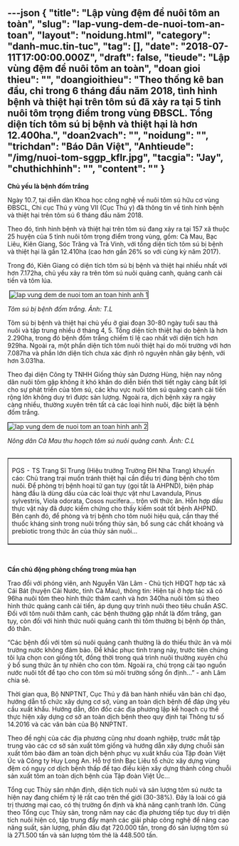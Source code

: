 ---json
{
    "title": "Lập vùng đệm để nuôi tôm an toàn",
    "slug": "lap-vung-dem-de-nuoi-tom-an-toan",
    "layout": "noidung.html",
    "category": "danh-muc.tin-tuc",
    "tag": [],
    "date": "2018-07-11T17:00:00.000Z",
    "draft": false,
    "tieude": "Lập vùng đệm để nuôi tôm an toàn",
    "doan gioi thieu": "",
    "doangioithieu": "Theo thống kê ban đầu, chỉ trong 6 tháng đầu năm 2018, tình hình bệnh và thiệt hại trên tôm sú đã xảy ra tại 5 tỉnh nuôi tôm trọng điểm trong vùng ĐBSCL. Tổng diện tích tôm sú bị bệnh và thiệt hại là hơn 12.400ha.",
    "doan2vach": "",
    "noidung": "",
    "trichdan": "Báo Dân Việt",
    "Anhtieude": "/img/nuoi-tom-sggp_kflr.jpg",
    "tacgia": "Jay",
    "chuthichhinh": "",
    "__content__": ""
}
---
<p><span style="font-size:14px"><strong>Chủ yếu l&agrave; bệnh đốm trắng</strong></span></p>

<p><span style="font-size:14px">Ng&agrave;y 10.7, tại diễn d&agrave;n Khoa học c&ocirc;ng nghệ về nu&ocirc;i t&ocirc;m s&uacute; hữu cơ v&ugrave;ng ĐBSCL, Chi cục Th&uacute; y v&ugrave;ng VII (Cục Th&uacute; y) đ&atilde; th&ocirc;ng tin về t&igrave;nh h&igrave;nh bệnh v&agrave; thiệt hại tr&ecirc;n t&ocirc;m s&uacute; 6 th&aacute;ng đầu năm 2018.</span></p>

<p><span style="font-size:14px">Theo đ&oacute;, t&igrave;nh h&igrave;nh bệnh v&agrave; thiệt hại tr&ecirc;n t&ocirc;m s&uacute; đang xảy ra tại 157 x&atilde; thuộc 25 huyện của 5 tỉnh nu&ocirc;i t&ocirc;m trọng điểm trong v&ugrave;ng, gồm: C&agrave; Mau, Bạc Li&ecirc;u, Ki&ecirc;n Giang, S&oacute;c Trăng v&agrave; Tr&agrave; Vinh, với tổng diện t&iacute;ch t&ocirc;m s&uacute; bị bệnh v&agrave; thiệt hại l&agrave; gần 12.410ha (cao hơn gần 26% so với c&ugrave;ng kỳ năm 2017).</span></p>

<p><span style="font-size:14px">Trong đ&oacute;, Ki&ecirc;n Giang c&oacute; diện t&iacute;ch t&ocirc;m s&uacute; bị bệnh v&agrave; thiệt hại nhiều nhất với hơn 7.172ha, chủ yếu xảy ra tr&ecirc;n t&ocirc;m s&uacute; nu&ocirc;i quảng canh, quảng canh cải tiến v&agrave; t&ocirc;m l&uacute;a.</span></p>

<p><span style="font-size:14px">&nbsp;<img alt="lap vung dem de nuoi tom an toan hinh anh 1" src="http://streaming1.danviet.vn/upload/3-2018/images/2018-07-10/Lap-vung-dem-de-nuoi-tom-an-toan-tom-su-bi-benh-dom-trang-1531220533-width600height350.jpg" style="border-style:solid; border-width:1px" title="Lập vùng đệm để nuôi tôm an toàn hình ảnh 1" /></span></p>

<p><em><span style="font-size:14px">T&ocirc;m s&uacute; bị bệnh đốm trắng. Ảnh: T.L</span></em></p>

<p><span style="font-size:14px">T&ocirc;m s&uacute; bị bệnh v&agrave; thiệt hại chủ yếu ở giai đoạn 30-80 ng&agrave;y tuổi sau thả nu&ocirc;i v&agrave; tập trung nhiều ở th&aacute;ng 4, 5. Tổng diện t&iacute;ch thiệt hại do bệnh l&agrave; hơn 2.290ha, trong đ&oacute; bệnh đốm trắng chiếm tỉ lệ cao nhất với diện t&iacute;ch hơn 929ha. Ngo&agrave;i ra, một phần diện t&iacute;ch t&ocirc;m nu&ocirc;i thiệt hại do m&ocirc;i trường với hơn 7.087ha v&agrave; phần lớn diện t&iacute;ch chưa x&aacute;c định r&otilde; nguy&ecirc;n nh&acirc;n g&acirc;y bệnh, với hơn 3.031ha.</span></p>

<p><span style="font-size:14px">Theo đại diện C&ocirc;ng ty TNHH Giống thủy sản Dương H&ugrave;ng, hiện nay n&ocirc;ng d&acirc;n nu&ocirc;i t&ocirc;m gặp kh&ocirc;ng &iacute;t kh&oacute; khăn do diễn biến thời tiết ng&agrave;y c&agrave;ng bất lợi cho sự ph&aacute;t triển của t&ocirc;m s&uacute;, c&aacute;c khu vực nu&ocirc;i t&ocirc;m s&uacute; quảng canh cải tiến rộng lớn kh&ocirc;ng duy tr&igrave; được sản lượng. Ngo&agrave;i ra, dịch bệnh xảy ra ng&agrave;y c&agrave;ng nhiều, thường xuy&ecirc;n tr&ecirc;n tất cả c&aacute;c loại h&igrave;nh nu&ocirc;i, đặc biệt l&agrave; bệnh đốm trắng.</span></p>

<p><span style="font-size:14px"><img alt="lap vung dem de nuoi tom an toan hinh anh 2" src="http://streaming1.danviet.vn/upload/3-2018/images/2018-07-10/Lap-vung-dem-de-nuoi-tom-an-toan-nong-dan-ca-mau-thu-hoach-tom-su-nuoi-quang-canh-1531220533-width3846height2856.jpg" style="border-style:solid; border-width:1px" title="Lập vùng đệm để nuôi tôm an toàn hình ảnh 2" /></span></p>

<p><span style="font-size:14px"><em>N&ocirc;ng d&acirc;n C&agrave; Mau thu hoạch&nbsp;t&ocirc;m s&uacute; nu&ocirc;i quảng canh. Ảnh: C.L</em></span></p>

<table align="left" border="1" cellpadding="3" cellspacing="0">
	<tbody>
		<tr>
			<td>
			<p><span style="font-size:14px">PGS - TS Trang Sĩ Trung (Hiệu trưởng Trường ĐH Nha Trang) khuyến c&aacute;o: Chủ trang trại muốn tr&aacute;nh thiệt hại cần điều trị đ&uacute;ng bệnh cho t&ocirc;m nu&ocirc;i. Để ph&ograve;ng trị bệnh hoại tử gan tụy (gọi tắt l&agrave; AHPND), biện ph&aacute;p h&agrave;ng đầu l&agrave; d&ugrave;ng dầu của c&aacute;c lo&agrave;i thực vật như Lavandula, Pinus sylvestris, Viola odorata, Cosos nucifera... trộn với thức ăn. Hỗn hợp dầu thực vật n&agrave;y đ&atilde; được kiểm chứng cho thấy kiểm so&aacute;t tốt bệnh AHPND. B&ecirc;n cạnh đ&oacute;, để ph&ograve;ng v&agrave; trị bệnh cho t&ocirc;m nu&ocirc;i hiệu quả, cần thay thế thuốc kh&aacute;ng sinh trong nu&ocirc;i trồng thủy sản, bổ sung c&aacute;c chất kho&aacute;ng v&agrave; prebiotic trong thức ăn của thủy sản nu&ocirc;i&hellip;</span></p>
			</td>
		</tr>
	</tbody>
</table>

<p>&nbsp;</p>

<p><span style="font-size:14px"><strong>Cần chủ động ph&ograve;ng chống trong m&ugrave;a hạn</strong></span></p>

<p><span style="font-size:14px">Trao đổi với ph&oacute;ng vi&ecirc;n, anh Nguyễn Văn L&acirc;m - Chủ tịch HĐQT hợp t&aacute;c x&atilde; C&aacute;i B&aacute;t (huyện C&aacute;i Nước, tỉnh C&agrave; Mau), th&ocirc;ng tin: Hiện tại ở hợp t&aacute;c x&atilde; c&oacute; 96ha nu&ocirc;i t&ocirc;m theo h&igrave;nh thức th&acirc;m canh v&agrave; hơn 340ha nu&ocirc;i t&ocirc;m s&uacute; theo h&igrave;nh thức quảng canh cải tiến, &aacute;p dụng quy tr&igrave;nh nu&ocirc;i theo ti&ecirc;u chuẩn ASC. Đối với t&ocirc;m nu&ocirc;i th&acirc;m canh, c&aacute;c bệnh thường gặp nhất l&agrave; đốm trắng, gan tụy, c&ograve;n đối với h&igrave;nh thức nu&ocirc;i quảng canh th&igrave; t&ocirc;m thường bị bệnh ốp th&acirc;n, đỏ th&acirc;n.</span></p>

<p><span style="font-size:14px">&ldquo;C&aacute;c bệnh đối với t&ocirc;m s&uacute; nu&ocirc;i quảng canh thường l&agrave; do thiếu thức ăn v&agrave; m&ocirc;i trường nước kh&ocirc;ng đảm bảo. Để khắc phục t&igrave;nh trạng n&agrave;y, trước ti&ecirc;n ch&uacute;ng t&ocirc;i lựa chọn con giống tốt, đồng thời trong qu&aacute; tr&igrave;nh nu&ocirc;i thường xuy&ecirc;n ch&uacute; &yacute; bổ sung thức ăn tự nhi&ecirc;n cho con t&ocirc;m. Ngo&agrave;i ra, ch&uacute; trọng cải tạo nguồn nước nu&ocirc;i tốt để tạo cho con t&ocirc;m s&uacute; m&ocirc;i trường sống ổn định...&rdquo; - anh L&acirc;m chia sẻ.</span></p>

<p><span style="font-size:14px">Thời gian qua, Bộ NNPTNT, Cục Th&uacute; y đ&atilde; ban h&agrave;nh nhiều văn bản chỉ đạo, hướng dẫn tổ chức x&acirc;y dựng cơ sở, v&ugrave;ng an to&agrave;n dịch bệnh để đ&aacute;p ứng y&ecirc;u cầu xuất khẩu. Hướng dẫn, đ&ocirc;n đốc c&aacute;c địa phương lập kế hoạch cụ thể thực hiện x&acirc;y dựng cơ sở an to&agrave;n dịch bệnh theo quy định tại Th&ocirc;ng tư số 14.2016 v&agrave; c&aacute;c văn bản của Bộ NNPTNT.</span></p>

<p><span style="font-size:14px">Theo đề nghị của c&aacute;c địa phương cũng như doanh nghiệp, trước mắt tập trung v&agrave;o c&aacute;c cơ sở sản xuất t&ocirc;m giống v&agrave; hướng dẫn x&acirc;y dựng chuỗi sản xuất t&ocirc;m bảo đảm an to&agrave;n dịch bệnh phục vụ xuất khẩu của Tập đo&agrave;n Việt &Uacute;c v&agrave; C&ocirc;ng ty Huy Long An. Hỗ trợ tỉnh Bạc Li&ecirc;u tổ chức x&acirc;y dựng v&ugrave;ng đệm c&oacute; nguy cơ dịch bệnh thấp để tạo điều kiện x&acirc;y dựng th&agrave;nh c&ocirc;ng chuỗi sản xuất t&ocirc;m an to&agrave;n dịch bệnh của Tập đo&agrave;n Việt &Uacute;c...</span></p>

<p><span style="font-size:14px">Tổng cục Thủy sản nhận định, diện t&iacute;ch nu&ocirc;i v&agrave; sản lượng t&ocirc;m s&uacute; nước ta hiện nay đang chiếm tỷ lệ rất cao tr&ecirc;n thế giới (30-38%). Đ&acirc;y l&agrave; lo&agrave;i c&oacute; gi&aacute; trị thương mại cao, c&oacute; thị trường ổn định v&agrave; khả năng cạnh tranh lớn. Cũng theo Tổng cục Thủy sản, trong năm nay c&aacute;c địa phương tiếp tục duy tr&igrave; diện t&iacute;ch nu&ocirc;i hiện c&oacute;, tập trung đẩy mạnh c&aacute;c giải ph&aacute;p c&ocirc;ng nghệ để n&acirc;ng cao năng suất, sản lượng, phấn đấu đạt 720.000 tấn, trong đ&oacute; sản lượng t&ocirc;m s&uacute; l&agrave; 271.500 tấn v&agrave; sản lượng t&ocirc;m thẻ l&agrave; 448.500 tấn.</span></p>
